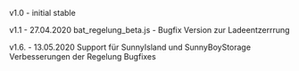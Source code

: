 v1.0 - initial stable 

v1.1 - 27.04.2020
     bat_regelung_beta.js - Bugfix Version zur Ladeentzerrrung

v1.6. - 13.05.2020
     Support für SunnyIsland und SunnyBoyStorage
     Verbesserungen der Regelung
     Bugfixes
